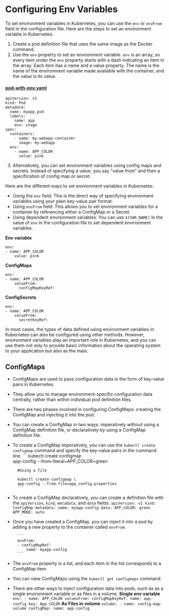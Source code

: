 # Configuring Env Variables

To set environment variables in Kubernetes, you can use the `env` or `envFrom` field in the configuration file. Here are the steps to set an environment variable in Kubernetes:

1. Create a pod definition file that uses the same image as the Docker command.
2. Use the `env` property to set an environment variable. `env` is an array, so every item under the `env` property starts with a dash indicating an item in the array. Each item has a name and a value property. The name is the name of the environment variable made available with the container, and the value is its value.

#### [pod-with-env.yaml](pod-with-env.yaml)
```
apiVersion: v1
kind: Pod
metadata:
  name: myapp_pod 
  labels: 
    name: app 
    env: stage
spec:
  containers:
    - name: my-webapp-container
      image: my-webapp
  env:
    - name: APP_COLOR
      value: pink
```

3. Alternatively, you can set environment variables using config maps and secrets. Instead of specifying a value, you say "value from" and then a specification of config map or secret.

Here are the different ways to set environment variables in Kubernetes:

- Using the `env` field: This is the direct way of specifying environment variables using your plain key-value pair format.
- Using `envFrom` field: This allows you to set environment variables for a container by referencing either a ConfigMap or a Secret.
- Using dependent environment variables: You can use `$(VAR_NAME)` in the value of `env` in the configuration file to set dependent environment variables.

**Env variable**
```
env:
- name: APP_COLOR
    value: pink
```

**ConfigMaps**
```
env:
- name: APP_COLOR
    valueFrom:
      configMapKeyRef: 
```

**ConfigSecrets**
```
env:
- name: APP_COLOR
    valueFrom:
      secretKeyRef: 

```

In most cases, the types of data defined using environment variables in Kubernetes can also be configured using other methods. However, environment variables play an important role in Kubernetes, and you can use them not only to provide basic information about the operating system to your application but also as the main.

## ConfigMaps

- ConfigMaps are used to pass configuration data in the form of key-value pairs in Kubernetes.
- They allow you to manage environment-specific configuration data centrally, rather than within individual pod definition files.
- There are two phases involved in configuring ConfigMaps: creating the ConfigMap and injecting it into the pod.
- You can create a ConfigMap in two ways: imperatively without using a ConfigMap definition file, or declaratively by using a ConfigMap definition file.
- To create a ConfigMap imperatively, you can use the `kubectl create configmap` command and specify the key-value pairs in the command line.
        ```
        kubectl create configmap \
        app-config --from-literal=APP_COLOR=green
        
        #Using a file

        kubectl create configmap \
        app-config --from-file=app_config.properties
        ```
- To create a ConfigMap declaratively, you can create a definition file with the `apiVersion`, `kind`, `metadata`, and `data` fields.
        ```
        apiVersion: v1
        kind: ConfigMap
        metadata:
          name: myapp-config
        data:
          APP_COLOR: green
          APP_MODE: auto
        ```

- Once you have created a ConfigMap, you can inject it into a pod by adding a new property to the container called `envFrom`.

        ```
        envFrom:
        - configMapRef:
            name: myapp-config
        ```
- The `envFrom` property is a list, and each item in the list corresponds to a ConfigMap item.
- You can view ConfigMaps using the `kubectl get configmaps` command.
- There are other ways to inject configuration data into pods, such as as a single environment variable or as files in a volume.
        **Single env variable**
        ```
        env:
          - name: APP_COLOR
            valuesFrom:
              configMapKeyRef:
                name: app-config
                key: App_COLOR
        ```
        **As Files in volume**
        ```
        volume:
        - name: config-map-volume
          configMap:
            name: app-config  
        ```